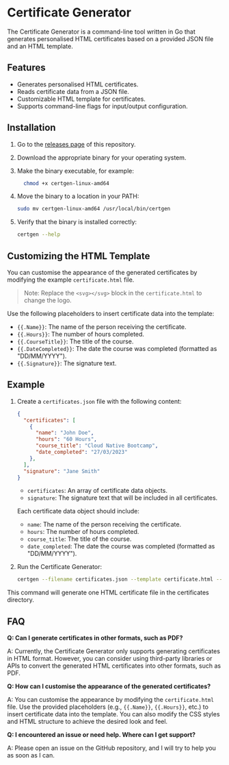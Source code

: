 # Certificate Generator

The Certificate Generator is a command-line tool written in Go that generates personalised HTML certificates based on a provided JSON file and an HTML template.

## Features

- Generates personalised HTML certificates.
- Reads certificate data from a JSON file.
- Customizable HTML template for certificates.
- Supports command-line flags for input/output configuration.

## Installation

1. Go to the [releases page](https://github.com/ahmedgabers/certificate-generator/releases) of this repository.

1. Download the appropriate binary for your operating system.

1. Make the binary executable, for example:

    ```bash
      chmod +x certgen-linux-amd64
    ```

1. Move the binary to a location in your PATH:

   ```bash
   sudo mv certgen-linux-amd64 /usr/local/bin/certgen
   ```

1. Verify that the binary is installed correctly:

    ```bash
    certgen --help
    ```

## Customizing the HTML Template

You can customise the appearance of the generated certificates by modifying the example `certificate.html` file.

>Note: Replace the `<svg></svg>` block in the `certificate.html` to change the logo.

Use the following placeholders to insert certificate data into the template:

- `{{.Name}}`: The name of the person receiving the certificate.
- `{{.Hours}}`: The number of hours completed.
- `{{.CourseTitle}}`: The title of the course.
- `{{.DateCompleted}}`: The date the course was completed (formatted as "DD/MM/YYYY").
- `{{.Signature}}`: The signature text.

## Example

1. Create a `certificates.json` file with the following content:

    ```json
    {
      "certificates": [
        {
          "name": "John Doe",
          "hours": "60 Hours",
          "course_title": "Cloud Native Bootcamp",
          "date_completed": "27/03/2023"
        },
      ],
      "signature": "Jane Smith"
    }
    ```

   - `certificates`: An array of certificate data objects.
   - `signature`: The signature text that will be included in all certificates.

   Each certificate data object should include:

   - `name`: The name of the person receiving the certificate.
   - `hours`: The number of hours completed.
   - `course_title`: The title of the course.
   - `date_completed`: The date the course was completed (formatted as "DD/MM/YYYY").

2. Run the Certificate Generator:

    ```bash
    certgen --filename certificates.json --template certificate.html --output certificates
    ```

This command will generate one HTML certificate file in the certificates directory.

## FAQ

**Q: Can I generate certificates in other formats, such as PDF?**

A: Currently, the Certificate Generator only supports generating certificates in HTML format. However, you can consider using third-party libraries or APIs to convert the generated HTML certificates into other formats, such as PDF.

**Q: How can I customise the appearance of the generated certificates?**

A: You can customise the appearance by modifying the `certificate.html` file. Use the provided placeholders (e.g., `{{.Name}}`, `{{.Hours}}`, etc.) to insert certificate data into the template. You can also modify the CSS styles and HTML structure to achieve the desired look and feel.

**Q: I encountered an issue or need help. Where can I get support?**

A: Please open an issue on the GitHub repository, and I will try to help you as soon as I can.
